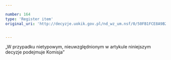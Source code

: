 ```yaml
---

number: 164
type: 'Register item'
original_uri: 'http://decyzje.uokik.gov.pl/nd_wz_um.nsf/0/50FB1FCE8A9B29E9C12572DD00329450?OpenDocument'


---
```


„W przypadku nietypowym, nieuwzględnionym w artykule niniejszym decyzje podejmuje Komisja”

